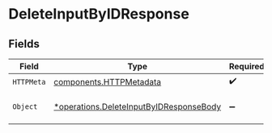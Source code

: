 # DeleteInputByIDResponse


## Fields

| Field                                                                                             | Type                                                                                              | Required                                                                                          | Description                                                                                       |
| ------------------------------------------------------------------------------------------------- | ------------------------------------------------------------------------------------------------- | ------------------------------------------------------------------------------------------------- | ------------------------------------------------------------------------------------------------- |
| `HTTPMeta`                                                                                        | [components.HTTPMetadata](../../models/components/httpmetadata.md)                                | :heavy_check_mark:                                                                                | N/A                                                                                               |
| `Object`                                                                                          | [*operations.DeleteInputByIDResponseBody](../../models/operations/deleteinputbyidresponsebody.md) | :heavy_minus_sign:                                                                                | a list of Source objects                                                                          |